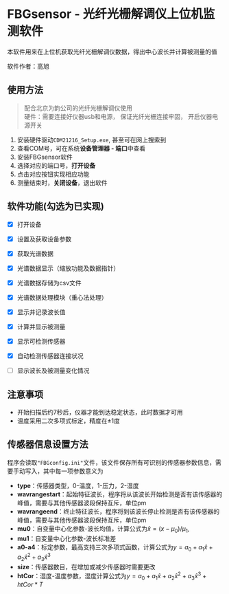 # FBGsensor - 光纤光栅解调仪上位机监测软件

本软件用来在上位机获取光纤光栅解调仪数据，得出中心波长并计算被测量的值  

软件作者：高旭

## 使用方法

> 配合北京为韵公司的光纤光栅解调仪使用  
> 硬件：需要连接好仪器usb和电源， 保证光纤光栅连接牢固， 开启仪器电源开关

1. 安装硬件驱动`CDM21216_Setup.exe`, 甚至可在网上搜索到
2. 查看COM号，可在系统**设备管理器 - 端口**中查看
3. 安装FBGsensor软件
4. 选择对应的端口号，**打开设备**
5. 点击对应按钮实现相应功能
6. 测量结束时，**关闭设备**，退出软件

## 软件功能(勾选为已实现)

- [x] 打开设备
- [x] 设置及获取设备参数
- [x] 获取光谱数据
- [x] 光谱数据显示（缩放功能及数据指针）
- [x] 光谱数据存储为csv文件
- [x] 光谱数据处理模块（重心法处理）
- [x] 显示并记录波长值
- [x] 计算并显示被测量
- [x] 显示可检测传感器
- [x] 自动检测传感器连接状况
- [ ] 显示波长及被测量变化情况


## 注意事项

- 开始扫描后约7秒后，仪器才能到达稳定状态，此时数据才可用
- 温度采用二次多项式标定，精度在±1度

## 传感器信息设置方法

程序会读取`"FBGconfig.ini"`文件，该文件保存所有可识别的传感器参数信息，需要手动写入，其中每一项参数意义为

- **type**：传感器类型，0-温度，1-压力，2-湿度
- **wavrangestart**：起始特征波长，程序将从该波长开始检测是否有该传感器的峰值，需要与其他传感器波段保持互斥，单位pm
- **wavrangeend**：终止特征波长，程序将到该波长停止检测是否有该传感器的峰值，需要与其他传感器波段保持互斥，单位pm
- **mu0**：自变量中心化参数-波长均值，计算公式为$\hat{x} = (x - \mu_0) /\mu_1$,
- **mu1**：自变量中心化参数-波长标准差
- **a0-a4**：标定参数，最高支持三次多项式函数，计算公式为$y=a_0+a_1\hat{x}+a_2\hat{x}^2+a_3\hat{x}^3$
- **size**：传感器数目，在增加或减少传感器时需要更改
- **htCor**：湿度-温度参数，湿度计算公式为$y=a_0+a_1\hat{x}+a_2\hat{x}^2+a_3\hat{x}^3+htCor*T$
